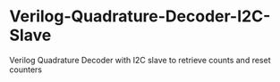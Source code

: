 Verilog-Quadrature-Decoder-I2C-Slave
====================================

Verilog Quadrature Decoder with I2C slave to retrieve counts and reset counters
